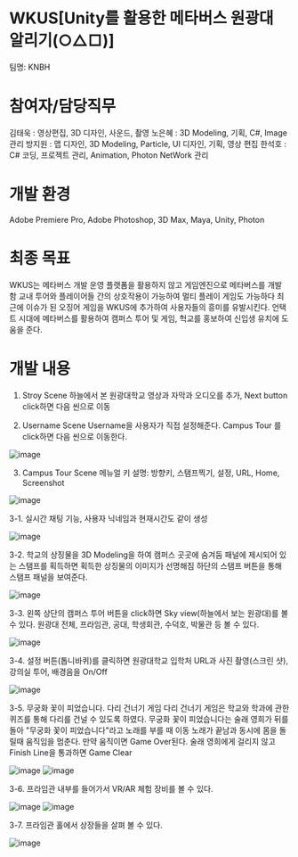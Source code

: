 # WKUS[Unity를 활용한 메타버스 원광대 알리기(○△□)]

팀명: KNBH

# 참여자/담당직무
김태욱 : 영상편집, 3D 디자인, 사운드, 촬영
노은혜 : 3D Modeling, 기획, C#, Image 관리
방지원 : 맵 디자인, 3D Modeling, Particle, UI 디자인, 기획, 영상 편집
한석호 : C# 코딩, 프로젝트 관리, Animation, Photon NetWork 관리

# 개발 환경
Adobe Premiere Pro, Adobe Photoshop, 3D Max, Maya, Unity, Photon

# 최종 목표 
WKUS는 메타버스 개발 운영 플랫폼을 활용하지 않고 게임엔진으로 메타버스를 개발 함
교내 투어와 플레이어들 간의 상호작용이 가능하여 멀티 플레이 게임도 가능하다
최근에 이슈가 된 오징어 게임을 WKUS에 추가하여 사용자들의 흥미를 유발시킨다.
언택트 시대에 메타버스를 활용하여 캠퍼스 투어 및 게임, 헉교를 홍보하여 신입생 유치에 도움을 준다.

# 개발 내용
1. Stroy Scene 
하늘에서 본 원광대학교 영상과 자막과 오디오를 추가, Next button click하면 다음 씬으로 이동 

2. Username Scene
Username을 사용자가 직접 설정해준다. Campus Tour 를 click하면 다음 씬으로 이동한다. 

![image](https://user-images.githubusercontent.com/76396597/170036503-288d1ac7-2777-4d51-ada1-4d0e40d79f48.png)

3. Campus Tour Scene
메뉴얼 키 설명: 방향키, 스탬프찍기, 설정, URL, Home, Screenshot 

![image](https://user-images.githubusercontent.com/76396597/170039667-7c640fa6-dfea-4b3c-be6f-4f7fe1568bd8.png)

3-1. 실시간 채팅 기능, 사용자 닉네임과 현재시간도 같이 생성

![image](https://user-images.githubusercontent.com/76396597/170039940-6f734dd2-c6b1-4b75-9c75-0175e6f9fcb8.png)

3-2. 학교의 상징물을 3D Modeling을 하여 캠퍼스 곳곳에 숨겨둠
     패널에 제시되어 있는 스탬프를 획득하면 획득한 상징물의 이미지가 선명해짐 
     하단의 스탬프 버튼을 통해 스탬프 패널을 보여준다. 
     
![image](https://user-images.githubusercontent.com/76396597/170040181-2a16102b-2490-419d-845e-312e0a6be2aa.png)

3-3. 왼쪽 상단의 캠퍼스 투어 버튼을 click하면 Sky view(하늘에서 보는 원광대)를 볼 수 있다.
     원광대 전체, 프라임관, 공대, 학생회관, 수덕호, 박물관 등 볼 수 있다.

![image](https://user-images.githubusercontent.com/76396597/170040427-bed2d7ef-8675-4675-9ee7-bb5a4ec2da51.png)

3-4. 설정 버튼(톱니바퀴)를 클릭하면 원광대학교 입학처 URL과 사진 촬영(스크린 샷), 강의실 투어, 배경음을 On/Off

![image](https://user-images.githubusercontent.com/76396597/170040704-db2264b7-2c24-4062-b0dd-08157c51a6a6.png)

3-5. 무궁화 꽃이 피었습니다. 다리 건너기 게임
다리 건너기 게임은 학교와 학과에 관한 퀴즈를 통해 다리를 건널 수 있도록 하였다.
무궁화 꽃이 피었습니다는 술래 영희가 뒤를 돌아 "무궁화 꽃이 피었습니다"라고 노래를 부를 때 이동 노래가 끝남과 동시에 몸을 돌릴때 움직임을 멈춘다. 만약 움직이면 Game Over된다. 술래 영희에게 걸리지 않고 Finish Line을 통과하면 Game Clear

![image](https://user-images.githubusercontent.com/76396597/170041456-35850c71-5f72-47e5-b0f3-b12d4ec56283.png)
![image](https://user-images.githubusercontent.com/76396597/170044619-ccb9968f-45c5-40cb-83ff-6c86cb12f072.png)

3-6. 프라임관 내부를 들어가서 VR/AR 체험 장비를 볼 수 있다. 

![image](https://user-images.githubusercontent.com/76396597/170046139-5637ec12-69f3-4b12-80dd-a5df35b2d89d.png)
![image](https://user-images.githubusercontent.com/76396597/170046319-b62ff2a6-e3e4-4b2c-a3a1-d6d28d205fa4.png)

3-7. 프라임관 홀에서 상장들을 살펴 볼 수 있다.

![image](https://user-images.githubusercontent.com/76396597/170047119-2fe0b7dc-632a-41b8-bd5f-410939076c78.png)
